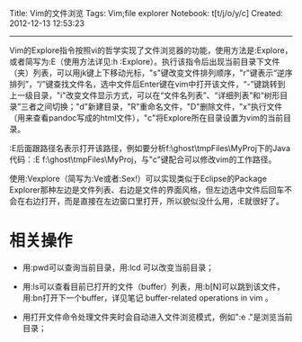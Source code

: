 Title: Vim的文件浏览
Tags: Vim;file explorer
Notebook: t[t/j/o/y/c]
Created: 2012-12-13 12:53:23

------

Vim的Explore指令按照vi的哲学实现了文件浏览器的功能，使用方法是:Explore，或者简写为:E（使用方法详见:h :Explore）。执行该指令后出现当前目录下文件（夹）列表，可以用jk键上下移动光标，"s"键改变文件排列顺序，"r"键表示“逆序排列”，“/”键查找文件名，选中文件后Enter键在vim中打开该文件，“-”键跳转到上一级目录，"i"改变文件显示方式，可以在“文件名列表”、“详细列表”和“树形目录”三者之间切换；"d"新建目录，"R"重命名文件，"D"删除文件，"x"执行文件（用来查看pandoc写成的html文件），"c"将Explore所在目录设置为vim的当前目录。

 
:E后面跟路径名表示打开该路径，例如要分析f:\ghost\tmpFiles\MyProj下的Java代码：:E f:\ghost\tmpFiles\MyProj，与"c"键配合可以修改vim的工作路径。

 
使用:Vexplore（简写为:Ve或者:Sex!）可以实现类似于Eclipse的Package Explorer那种左边是文件列表、右边是文件的界面风格，但左边选中文件后回车不会在右边打开，而是直接在左边窗口里打开，所以貌似没什么用，:E就很好了。

 

# 相关操作

 

* 用:pwd可以查询当前目录，用:lcd <target path>可以改变当前目录；

 

* 用:ls可以查看目前已打开的文件（buffer）列表，用:b[N]可以跳到该文件，用:bn打开下一个buffer，详见笔记 buffer-related operations in vim 。



 

* 用打开文件命令处理文件夹时会自动进入文件浏览模式，例如":e ."是浏览当前目录；